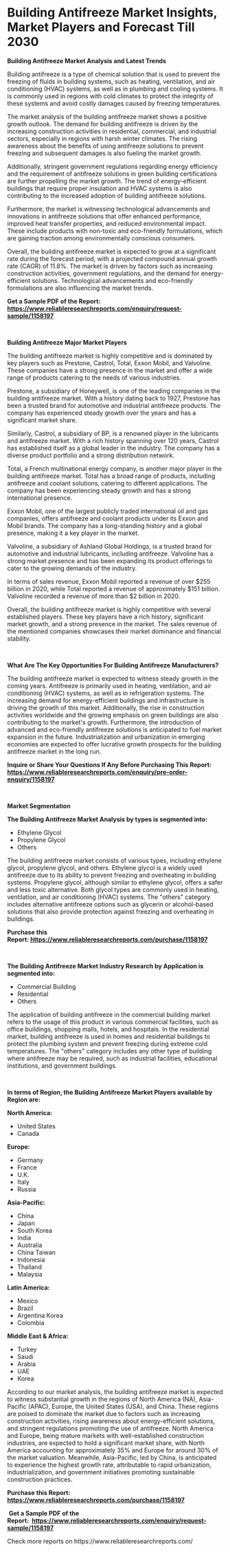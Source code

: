 <p><h1>Building Antifreeze Market Insights, Market Players and Forecast Till 2030</h1></p><p><strong>Building Antifreeze Market Analysis and Latest Trends</strong></p>
<p><p>Building antifreeze is a type of chemical solution that is used to prevent the freezing of fluids in building systems, such as heating, ventilation, and air conditioning (HVAC) systems, as well as in plumbing and cooling systems. It is commonly used in regions with cold climates to protect the integrity of these systems and avoid costly damages caused by freezing temperatures.</p><p>The market analysis of the building antifreeze market shows a positive growth outlook. The demand for building antifreeze is driven by the increasing construction activities in residential, commercial, and industrial sectors, especially in regions with harsh winter climates. The rising awareness about the benefits of using antifreeze solutions to prevent freezing and subsequent damages is also fueling the market growth.</p><p>Additionally, stringent government regulations regarding energy efficiency and the requirement of antifreeze solutions in green building certifications are further propelling the market growth. The trend of energy-efficient buildings that require proper insulation and HVAC systems is also contributing to the increased adoption of building antifreeze solutions.</p><p>Furthermore, the market is witnessing technological advancements and innovations in antifreeze solutions that offer enhanced performance, improved heat transfer properties, and reduced environmental impact. These include products with non-toxic and eco-friendly formulations, which are gaining traction among environmentally conscious consumers.</p><p>Overall, the building antifreeze market is expected to grow at a significant rate during the forecast period, with a projected compound annual growth rate (CAGR) of 11.8%. The market is driven by factors such as increasing construction activities, government regulations, and the demand for energy-efficient solutions. Technological advancements and eco-friendly formulations are also influencing the market trends.</p></p>
<p><strong>Get a Sample PDF of the Report:&nbsp; <a href="https://www.reliableresearchreports.com/enquiry/request-sample/1158197">https://www.reliableresearchreports.com/enquiry/request-sample/1158197</a></strong></p>
<p>&nbsp;</p>
<p><strong>Building Antifreeze Major Market Players</strong></p>
<p><p>The building antifreeze market is highly competitive and is dominated by key players such as Prestone, Castrol, Total, Exxon Mobil, and Valvoline. These companies have a strong presence in the market and offer a wide range of products catering to the needs of various industries.</p><p>Prestone, a subsidiary of Honeywell, is one of the leading companies in the building antifreeze market. With a history dating back to 1927, Prestone has been a trusted brand for automotive and industrial antifreeze products. The company has experienced steady growth over the years and has a significant market share.</p><p>Similarly, Castrol, a subsidiary of BP, is a renowned player in the lubricants and antifreeze market. With a rich history spanning over 120 years, Castrol has established itself as a global leader in the industry. The company has a diverse product portfolio and a strong distribution network.</p><p>Total, a French multinational energy company, is another major player in the building antifreeze market. Total has a broad range of products, including antifreeze and coolant solutions, catering to different applications. The company has been experiencing steady growth and has a strong international presence.</p><p>Exxon Mobil, one of the largest publicly traded international oil and gas companies, offers antifreeze and coolant products under its Exxon and Mobil brands. The company has a long-standing history and a global presence, making it a key player in the market.</p><p>Valvoline, a subsidiary of Ashland Global Holdings, is a trusted brand for automotive and industrial lubricants, including antifreeze. Valvoline has a strong market presence and has been expanding its product offerings to cater to the growing demands of the industry.</p><p>In terms of sales revenue, Exxon Mobil reported a revenue of over $255 billion in 2020, while Total reported a revenue of approximately $151 billion. Valvoline recorded a revenue of more than $2 billion in 2020.</p><p>Overall, the building antifreeze market is highly competitive with several established players. These key players have a rich history, significant market growth, and a strong presence in the market. The sales revenue of the mentioned companies showcases their market dominance and financial stability.</p></p>
<p>&nbsp;</p>
<p><strong>What Are The Key Opportunities For Building Antifreeze Manufacturers?</strong></p>
<p><p>The building antifreeze market is expected to witness steady growth in the coming years. Antifreeze is primarily used in heating, ventilation, and air conditioning (HVAC) systems, as well as in refrigeration systems. The increasing demand for energy-efficient buildings and infrastructure is driving the growth of this market. Additionally, the rise in construction activities worldwide and the growing emphasis on green buildings are also contributing to the market's growth. Furthermore, the introduction of advanced and eco-friendly antifreeze solutions is anticipated to fuel market expansion in the future. Industrialization and urbanization in emerging economies are expected to offer lucrative growth prospects for the building antifreeze market in the long run.</p></p>
<p><strong>Inquire or Share Your Questions If Any Before Purchasing This Report: <a href="https://www.reliableresearchreports.com/enquiry/pre-order-enquiry/1158197">https://www.reliableresearchreports.com/enquiry/pre-order-enquiry/1158197</a></strong></p>
<p>&nbsp;</p>
<p><strong>Market Segmentation</strong></p>
<p><strong>The Building Antifreeze Market Analysis by types is segmented into:</strong></p>
<p><ul><li>Ethylene Glycol</li><li>Propylene Glycol</li><li>Others</li></ul></p>
<p><p>The building antifreeze market consists of various types, including ethylene glycol, propylene glycol, and others. Ethylene glycol is a widely used antifreeze due to its ability to prevent freezing and overheating in building systems. Propylene glycol, although similar to ethylene glycol, offers a safer and less toxic alternative. Both glycol types are commonly used in heating, ventilation, and air conditioning (HVAC) systems. The "others" category includes alternative antifreeze options such as glycerin or alcohol-based solutions that also provide protection against freezing and overheating in buildings.</p></p>
<p><strong>Purchase this Report:&nbsp;<a href="https://www.reliableresearchreports.com/purchase/1158197">https://www.reliableresearchreports.com/purchase/1158197</a></strong></p>
<p>&nbsp;</p>
<p><strong>The Building Antifreeze Market Industry Research by Application is segmented into:</strong></p>
<p><ul><li>Commercial Building</li><li>Residential</li><li>Others</li></ul></p>
<p><p>The application of building antifreeze in the commercial building market refers to the usage of this product in various commercial facilities, such as office buildings, shopping malls, hotels, and hospitals. In the residential market, building antifreeze is used in homes and residential buildings to protect the plumbing system and prevent freezing during extreme cold temperatures. The "others" category includes any other type of building where antifreeze may be required, such as industrial facilities, educational institutions, and government buildings.</p></p>
<p>&nbsp;</p>
<p><strong>In terms of Region, the Building Antifreeze Market Players available by Region are:</strong></p>
<p>
    <p> <strong> North America: </strong>
        <ul>
            <li>United States</li>
            <li>Canada</li>
        </ul>
        </p> 
    <p> <strong> Europe: </strong>
        <ul>
            <li>Germany</li>
            <li>France</li>
            <li>U.K.</li>
            <li>Italy</li>
            <li>Russia</li>
        </ul>
        </p> 
    <p> <strong> Asia-Pacific: </strong>
        <ul>
            <li>China</li>
            <li>Japan</li>
            <li>South Korea</li>
            <li>India</li>
            <li>Australia</li>
            <li>China Taiwan</li>
            <li>Indonesia</li>
            <li>Thailand</li>
            <li>Malaysia</li>
        </ul>
        </p> 
    <p> <strong> Latin America: </strong>
        <ul>
            <li>Mexico</li>
            <li>Brazil</li>
            <li>Argentina Korea</li>
            <li>Colombia</li>
        </ul>
        </p> 
    <p> <strong> Middle East & Africa: </strong>
        <ul>
            <li>Turkey</li>
            <li>Saudi</li>
            <li>Arabia</li>
            <li>UAE</li>
            <li>Korea</li>
        </ul>
    </p>
    </p>
<p><p>According to our market analysis, the building antifreeze market is expected to witness substantial growth in the regions of North America (NA), Asia-Pacific (APAC), Europe, the United States (USA), and China. These regions are poised to dominate the market due to factors such as increasing construction activities, rising awareness about energy-efficient solutions, and stringent regulations promoting the use of antifreeze. North America and Europe, being mature markets with well-established construction industries, are expected to hold a significant market share, with North America accounting for approximately 35% and Europe for around 30% of the market valuation. Meanwhile, Asia-Pacific, led by China, is anticipated to experience the highest growth rate, attributable to rapid urbanization, industrialization, and government initiatives promoting sustainable construction practices.</p></p>
<p><strong>Purchase this Report: <a href="https://www.reliableresearchreports.com/purchase/1158197">https://www.reliableresearchreports.com/purchase/1158197</a></strong></p>
<p>&nbsp;<strong>Get a Sample PDF of the Report:&nbsp;&nbsp;<a href="https://www.reliableresearchreports.com/enquiry/request-sample/1158197">https://www.reliableresearchreports.com/enquiry/request-sample/1158197</a></strong></p>
<p><strong></strong></p>
<p>Check more reports on https://www.reliableresearchreports.com/</p>